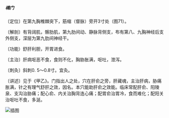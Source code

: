 ##### 魂门

〔定位〕在第九胸椎棘突下，筋缩（督脉）旁开3寸处（图71）。

〔解剖〕有背阔肌，髂肋肌，第九肋间动、静脉背侧支，布有第八、九胸神经后支外侧支，深层为第九肋间神经干。

〔功能）舒肝利胆，开胃进食。

〔主治〕肝病呕恶不食，食则不化，胸胁胀满，呕吐，泄泻。

〔刺灸〕斜刺0. 5〜0.8寸。宜灸。

〔讲述〕见于《甲乙》。门指出人之处，穴在肝俞之旁，肝藏魂，主治肝病，胁痛胀满，针之有理气舒肝之效，因名。本穴能助肝俞之效能。临床常配肝俞、阳陵泉、支沟治胁痛；配心俞、内关治胸背连心痛；配胃俞治胃冷，食而难化；配阳关治呕吐不食，多涎。

![插图](./img/图71.jpg)
